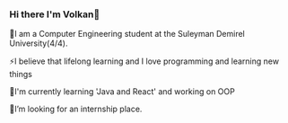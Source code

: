 ### Hi there I'm Volkan👋

🔭I am a Computer Engineering student at the Suleyman Demirel University(4/4).

⚡I believe that lifelong learning and I love programming and learning new things

🌱I'm currently learning 'Java and React' and working on OOP

🤔I’m looking for an internship place.

